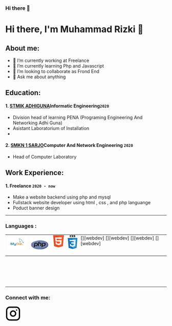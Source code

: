 ### Hi there 👋

# Hi there, I'm Muhammad Rizki 👋
## About me:
- 🔭 I’m currently working at Freelance
- 🌱 I’m currently learning Php and Javascript
- 👯 I’m looking to collaborate as Frond End
- 💬 Ask me about anything

## Education:

#### 1. [STMIK ADHIGUNA](https://www.stmikadhiguna.ac.id)Informatic Engineering`2020`
   - Division head of learning PENA (Programing Engineering And Networking Adhi Guna)
   - Asistant Laboratorium of Installation
   - 
 #### 2. [SMKN 1 SARJO](www.smkn1sarjo.sch.id)Computer And Network Engineering `2020`
   - Head of Computer Laboratory

## Work Experience:
#### 1. Freelance `2020 - now`
  - Make a website backend using php and mysql 
  - Fullstack website developer using html , css , and php languange
  - Poduct banner design

---

### Languages :
<table>
   <td>
[<img align="left" alt="MySQL" width="60px" src="./img/mysql.png" style="padding-right:10px;" />][webdev]
[<img align="left" alt="Php" width="60px" src="./img/php.png" style="padding-right:10px;" />][webdev]
[<img align="left" alt="Html" width="38px"  src="./img/html.png" style="padding-right:10px;" />][webdev]
[<img align="left" alt="Css" width="30px" src="./img/css.png" style="padding-right:10px;" />][webdev]
      <td>
</table>
<br />
<br />
<br />
<br />

---
### Connect with me:


[![website](./img/instagram-light.svg)](https://instagram.com/m_rizkii28)




[webdev]: https://github.com/MRizki28/MRizki28
